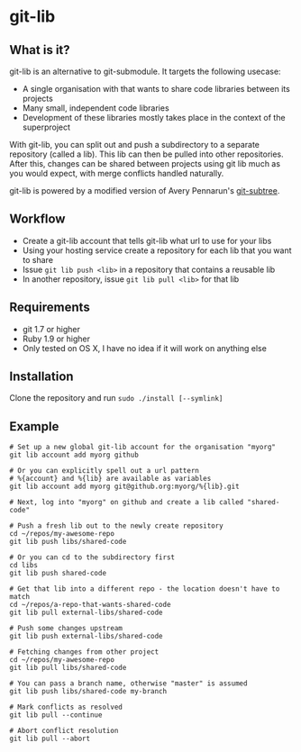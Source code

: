 git-lib
=======

What is it?
-----------

git-lib is an alternative to git-submodule. It targets the following usecase:

* A single organisation with that wants to share code libraries between its projects
* Many small, independent code libraries
* Development of these libraries mostly takes place in the context of the superproject

With git-lib, you can split out and push a subdirectory to a separate repository (called a lib). This lib can then be pulled into other repositories. After this, changes can be shared between projects using git lib much as you would expect, with merge conflicts handled naturally.

git-lib is powered by a modified version of Avery Pennarun's [git-subtree](https://github.com/apenwarr/git-subtree).

Workflow
--------

* Create a git-lib account that tells git-lib what url to use for your libs
* Using your hosting service create a repository for each lib that you want to share
* Issue `git lib push <lib>` in a repository that contains a reusable lib
* In another repository, issue `git lib pull <lib>` for that lib

Requirements
------------

* git 1.7 or higher
* Ruby 1.9 or higher
* Only tested on OS X, I have no idea if it will work on anything else

Installation
------------

Clone the repository and run `sudo ./install [--symlink]`

Example
-------

	# Set up a new global git-lib account for the organisation "myorg"
	git lib account add myorg github

    # Or you can explicitly spell out a url pattern
    # %{account} and %{lib} are available as variables
    git lib account add myorg git@github.org:myorg/%{lib}.git

    # Next, log into "myorg" on github and create a lib called "shared-code"

	# Push a fresh lib out to the newly create repository
    cd ~/repos/my-awesome-repo
	git lib push libs/shared-code

	# Or you can cd to the subdirectory first
	cd libs
	git lib push shared-code

	# Get that lib into a different repo - the location doesn't have to match
    cd ~/repos/a-repo-that-wants-shared-code
	git lib pull external-libs/shared-code

	# Push some changes upstream
	git lib push external-libs/shared-code

	# Fetching changes from other project
    cd ~/repos/my-awesome-repo
	git lib pull libs/shared-code

	# You can pass a branch name, otherwise "master" is assumed
	git lib push libs/shared-code my-branch

	# Mark conflicts as resolved
	git lib pull --continue

	# Abort conflict resolution
	git lib pull --abort
